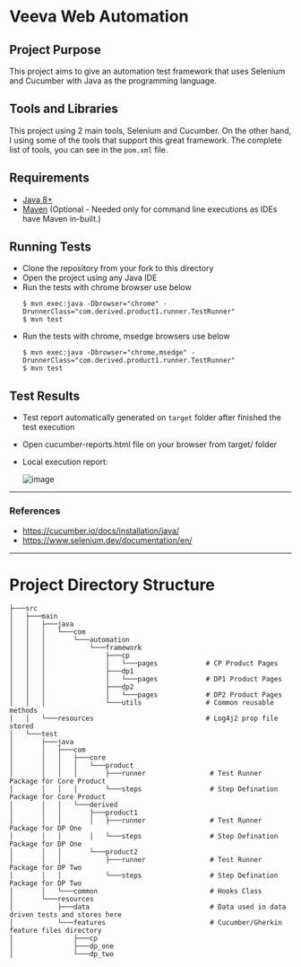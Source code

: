 # Veeva Web Automation

## Project Purpose
This project aims to give an automation test framework that uses Selenium and Cucumber with Java as the programming language.

## Tools and Libraries
This project using 2 main tools, Selenium and Cucumber.
On the other hand, I using some of the tools that support this great framework.
The complete list of tools, you can see in the `pom.xml` file.

## Requirements
* [Java 8+](https://www.oracle.com/in/java/technologies/javase/javase8-archive-downloads.html)
* [Maven](https://maven.apache.org/) (Optional - Needed only for command line executions as IDEs have Maven in-built.)

## Running Tests
* Clone the repository from your fork to this directory
* Open the project using any Java IDE
* Run the tests with chrome browser use below
    ```shell
    $ mvn exec:java -Dbrowser="chrome" -DrunnerClass="com.derived.product1.runner.TestRunner"
    $ mvn test
    ```
* Run the tests with chrome, msedge browsers use below
    ```shell
    $ mvn exec:java -Dbrowser="chrome,msedge" -DrunnerClass="com.derived.product1.runner.TestRunner"
    $ mvn test
    ```
## Test Results
* Test report automatically generated on `target` folder after finished the test execution
* Open cucumber-reports.html file on your browser from target/ folder
* Local execution report:
  
  ![image](https://github.com/ShravanJessu/veevawebautomation/assets/171390950/d880475a-6fa3-467a-a776-2d485a1f6c8d)
 
  

---

### References
* https://cucumber.io/docs/installation/java/
* https://www.selenium.dev/documentation/en/

**********************

# Project Directory Structure
```
├───src
│   ├───main
│   │   ├───java
│   │   │   └───com
│   │   │       └───automation
│   │   │           └───framework
│   │   │               ├───cp
│   │   │               │   └───pages            # CP Product Pages
│   │   │               ├───dp1
│   │   │               │   └───pages            # DP1 Product Pages
│   │   │               ├───dp2
│   │   │               │   └───pages            # DP2 Product Pages
│   │   │               └───utils                # Common reusable methods
│   │   └───resources                            # Log4j2 prop file stored 
│   └───test
│       ├───java
│       │   ├───com
│       │   │   ├───core
│       │   │   │   └───product    
│       │   │   │       ├───runner                # Test Runner Package for Core Product
│       │   │   │       └───steps                 # Step Defination Package for Core Product   
│       │   │   └───derived
│       │   │       ├───product1
│       │   │       │   ├───runner                # Test Runner Package for DP One
│       │   │       │   └───steps                 # Step Defination Package for DP One
│       │   │       └───product2
│       │   │           ├───runner                # Test Runner Package for DP Two    
│       │   │           └───steps                 # Step Defination Package for DP Two
│       │   └───common                            # Hooks Class
│       └───resources
│           ├───data                              # Data used in data driven tests and stores here  
│           └───features                          # Cucumber/Gherkin feature files directory 
│               ├───cp
│               ├───dp_one
│               └───dp_two

```
